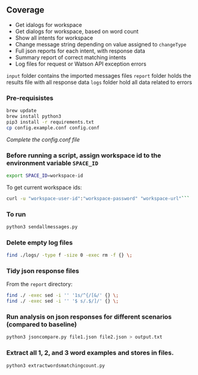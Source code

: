 
## Coverage

* Get idalogs for workspace
* Get dialogs for workspace, based on word count
* Show all intents for workspace
* Change message string depending on value assigned to `changeType`
* Full json reports for each intent, with response data
* Summary report of correct matching intents
* Log files for request or Watson API exception errors

`input` folder contains the imported messages files
`report` folder holds the results file with all response data
`logs` folder hold all data related to errors

### Pre-requisistes
```bash
brew update
brew install python3
pip3 install -r requirements.txt
cp config.example.conf config.conf
```
_Complete the config.conf file_

### Before running a script, assign workspace id to the environment variable `SPACE_ID`
```bash
export SPACE_ID=workspace-id
```

To get current workspace ids:

```bash
curl -u "workspace-user-id":"workspace-password" "workspace-url"```
```

### To run

```bash
python3 sendallmessages.py
```

### Delete empty log files

```bash
find ./logs/ -type f -size 0 -exec rm -f {} \;
```

### Tidy json response files

From the `report` directory:

```bash
find ./ -exec sed -i '' '1s/^{/[&/' {} \;
find ./ -exec sed -i '' '$ s/.$/]/' {} \;
```

### Run analysis on json responses for different scenarios (compared to baseline)

```bash
python3 jsoncompare.py file1.json file2.json > output.txt
```

### Extract all 1, 2, and 3 word examples and stores in files.

```
python3 extractwordsmatchingcount.py
```
